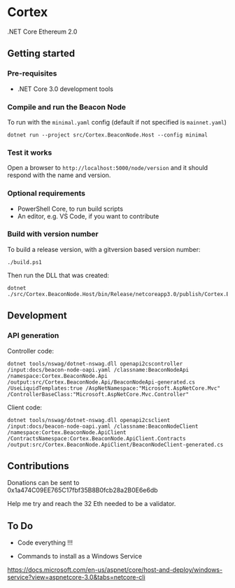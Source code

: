 # Cortex

.NET Core Ethereum 2.0

## Getting started

### Pre-requisites

* .NET Core 3.0 development tools

### Compile and run the Beacon Node

To run with the ```minimal.yaml``` config (default if not specified is ```mainnet.yaml```)

```
dotnet run --project src/Cortex.BeaconNode.Host --config minimal
```

### Test it works

Open a browser to ```http://localhost:5000/node/version``` and it should respond with the name and version.

### Optional requirements

* PowerShell Core, to run build scripts
* An editor, e.g. VS Code, if you want to contribute

### Build with version number

To build a release version, with a gitversion based version number:

```
./build.ps1
```

Then run the DLL that was created:

```
dotnet ./src/Cortex.BeaconNode.Host/bin/Release/netcoreapp3.0/publish/Cortex.BeaconNode.Host.dll
```

## Development

### API generation

Controller code:

```
dotnet tools/nswag/dotnet-nswag.dll openapi2cscontroller /input:docs/beacon-node-oapi.yaml /classname:BeaconNodeApi /namespace:Cortex.BeaconNode.Api /output:src/Cortex.BeaconNode.Api/BeaconNodeApi-generated.cs /UseLiquidTemplates:true /AspNetNamespace:"Microsoft.AspNetCore.Mvc" /ControllerBaseClass:"Microsoft.AspNetCore.Mvc.Controller"
```

Client code:

```
dotnet tools/nswag/dotnet-nswag.dll openapi2csclient /input:docs/beacon-node-oapi.yaml /classname:BeaconNodeClient /namespace:Cortex.BeaconNode.ApiClient /ContractsNamespace:Cortex.BeaconNode.ApiClient.Contracts /output:src/Cortex.BeaconNode.ApiClient/BeaconNodeClient-generated.cs
```

## Contributions

Donations can be sent to 0x1a474C09EE765C17fbf35B8B0fcb28a2B0E6e6db

Help me try and reach the 32 Eth needed to be a validator.

## To Do

* Code everything !!!

* Commands to install as a Windows Service

https://docs.microsoft.com/en-us/aspnet/core/host-and-deploy/windows-service?view=aspnetcore-3.0&tabs=netcore-cli
